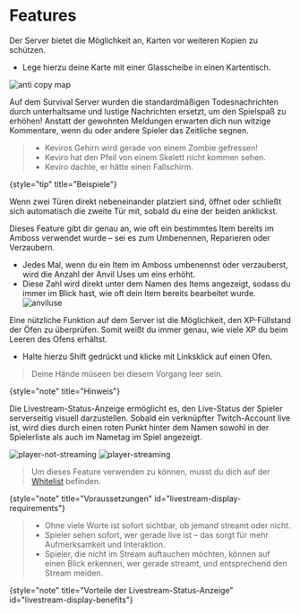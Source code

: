 # Features

<deflist collapsible="true" default-state="collapsed">
<def title="Kopiergeschützte Karten" id="anti-copy-maps">

Der Server bietet die Möglichkeit an, Karten vor weiteren Kopien zu schützen.

- Lege hierzu deine Karte mit einer Glasscheibe in einen Kartentisch.

![anti copy map](anti-copy-maps.png)

</def>
<def title="Kompostierbare Items" id="compostable-items">

<include from="util.md" element-id="compostable-items"></include>

</def>
<def title="Fischerei" id="additionally-fishing-loot">

<include from="util.md" element-id="additionally-fishing-loot"></include>

</def>
<def title="Todesnachrichten" id="deathmessages">

Auf dem Survival Server wurden die standardmäßigen Todesnachrichten durch unterhaltsame und lustige Nachrichten ersetzt,
um den Spielspaß zu erhöhen!
Anstatt der gewohnten Meldungen erwarten dich nun witzige Kommentare, wenn du oder andere Spieler
das Zeitliche segnen.
> - Keviros Gehirn wird gerade von einem Zombie gefressen!
> - Keviro hat den Pfeil von einem Skelett nicht kommen sehen.
> - Keviro dachte, er hätte einen Fallschirm.
>
{style="tip" title="Beispiele"}

</def>
<def title="Doppeltüren" id="doors">

Wenn zwei Türen direkt nebeneinander platziert sind, öffnet oder schließt sich automatisch die zweite Tür mit,
sobald du eine der beiden anklickst.

</def>
<def title="Amboss-Verwendungen" id="anvil-uses">

Dieses Feature gibt dir genau an, wie oft ein bestimmtes Item bereits im Amboss verwendet wurde – sei es zum Umbenennen, Reparieren oder Verzaubern.
- Jedes Mal, wenn du ein Item im Amboss umbenennst oder verzauberst, wird die Anzahl der Anvil Uses um eins erhöht.
- Diese Zahl wird direkt unter dem Namen des Items angezeigt, sodass du immer im Blick hast, wie oft dein Item bereits bearbeitet wurde.
  \
  ![anviluse](anviluse.png)

</def>
<def title="XP-Füllstandsanzeige bei Öfen" id="furnace-info">

Eine nützliche Funktion auf dem Server ist die Möglichkeit, den XP-Füllstand der Öfen zu überprüfen.
Somit weißt du immer genau, wie viele XP du beim Leeren des Ofens erhältst.

- Halte hierzu <shortcut>Shift</shortcut> gedrückt und klicke mit <shortcut>Linksklick</shortcut> auf einen Ofen.

> Deine Hände müseen bei diesem Vorgang leer sein.
>
{style="note" title="Hinweis"}

</def>

<def title="Livestream-Status-Anzeige" id="livestream-display">

Die Livestream-Status-Anzeige ermöglicht es, den Live-Status der Spieler serverseitig visuell darzustellen.
Sobald ein verknüpfter Twitch-Account live ist, wird dies durch einen roten Punkt hinter dem Namen sowohl
in der Spielerliste als auch im Nametag im Spiel angezeigt.

![player-not-streaming](livestream-display-player-not-streaming.png)
![player-streaming](livestream-display-player-streaming.png)

> Um dieses Feature verwenden zu können, musst du dich auf der [Whitelist](support.md "%click-more-info%") befinden.
>
{style="note" title="Voraussetzungen" id="livestream-display-requirements"}

> - Ohne viele Worte ist sofort sichtbar, ob jemand streamt oder nicht.
> - Spieler sehen sofort, wer gerade live ist – das sorgt für mehr Aufmerksamkeit und Interaktion.
> - Spieler, die nicht im Stream auftauchen möchten, können auf einen Blick erkennen, wer gerade streamt, und entsprechend den Stream meiden.
>
{style="note" title="Vorteile der Livestream-Status-Anzeige" id="livestream-display-benefits"}


</def>
</deflist>
